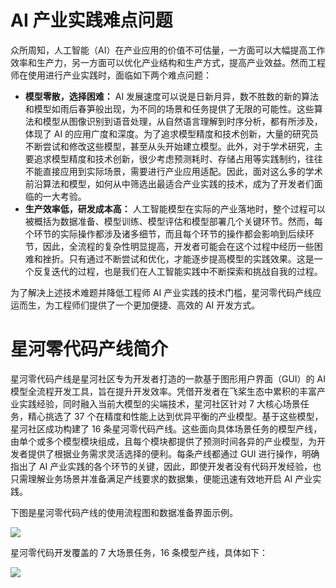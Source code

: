 # AI 产业实践难点问题
众所周知，人工智能（AI）在产业应用的价值不可估量，一方面可以大幅提高工作效率和生产力，另一方面可以优化产业结构和生产方式，提高产业效益。然而工程师在使用进行产业实践时，面临如下两个难点问题：

+ **模型零散，选择困难：** AI 发展速度可以说是日新月异，数不胜数的新的算法和模型如雨后春笋般出现，为不同的场景和任务提供了无限的可能性。这些算法和模型从图像识别到语音处理，从自然语言理解到时序分析，都有所涉及，体现了 AI 的应用广度和深度。为了追求模型精度和技术创新，大量的研究员不断尝试和修改这些模型，甚至从头开始建立模型。此外，对于学术研究，主要追求模型精度和技术创新，很少考虑预测耗时、存储占用等实践制约，往往不能直接应用到实际场景，需要进行产业应用适配。因此，面对这么多的学术前沿算法和模型，如何从中筛选出最适合产业实践的技术，成为了开发者们面临的一大考验。
+ **生产效率低，研发成本高：** 人工智能模型在实际的产业落地时，整个过程可以被概括为数据准备、模型训练、模型评估和模型部署几个关键环节。然而，每个环节的实际操作都涉及诸多细节，而且每个环节的操作都会影响到后续环节，因此，全流程的复杂性明显提高，开发者可能会在这个过程中经历一些困难和挫折。只有通过不断尝试和优化，才能逐步提高模型的实践效果。这是一个反复迭代的过程，也是我们在人工智能实践中不断探索和挑战自我的过程。

为了解决上述技术难题并降低工程师 AI 产业实践的技术门槛，星河零代码产线应运而生，为工程师们提供了一个更加便捷、高效的 AI 开发方式。

#  星河零代码产线简介
星河零代码产线是星河社区专为开发者打造的一款基于图形用户界面（GUI）的 AI 模型全流程开发工具，旨在提升开发效率。凭借开发者在飞桨生态中累积的丰富产业实践经验，同时融入当前大模型的尖端技术，星河社区针对 7 大核心场景任务，精心挑选了 37 个在精度和性能上达到优异平衡的产业模型。基于这些模型，星河社区成功构建了 16 条星河零代码产线。这些面向具体场景任务的模型产线，由单个或多个模型模块组成，且每个模块都提供了预测时间各异的产业模型，为开发者提供了根据业务需求灵活选择的便利。每条产线都通过 GUI 进行操作，明确指出了 AI 产业实践的各个环节的关键，因此，即使开发者没有代码开发经验，也只需理解业务场景并准备满足产线要求的数据集，便能迅速有效地开启 AI 产业实践。

下图是星河零代码产线的使用流程图和数据准备界面示例。

![](https://cdn.nlark.com/yuque/0/2024/png/2639475/1732592896603-1c6f683c-210d-4bfc-882c-89bc703362b8.png)

星河零代码开发覆盖的 7 大场景任务，16 条模型产线，具体如下：

![](https://cdn.nlark.com/yuque/0/2024/png/2639475/1732592896665-1b9abad9-d826-43ef-be5a-aa6d115b6c03.png)

